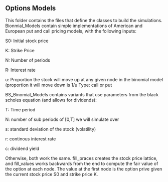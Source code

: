 ## Options Models
This folder contains the files that define the classes to build the simulations. Bionmial_Models contain simple implementations of American and European put and call pricing models, with the following inputs:

S0: Initial stock price

K: Strike Price

N: Number of periods

R: Interest rate

u: Proportion the stock will move up at any given node in the binomial model (proportion it will move down is 1/u
Type: call or put

BS_Binomial_Models contains variants that use parameters from the black scholes equation (and allows for dividends):

T: Time period

N: number of sub periods of [0,T] we will simulate over

s: standard deviation of the stock (volatility)

r: continous interest rate

c: dividend yield

Otherwise, both work the same. fill_praces creates the stock price lattice, and fill_values works backwards from the end to compute the fair value of the option at each node. The value at the first node is the option prive given the current stock price S0 and strike price K.
